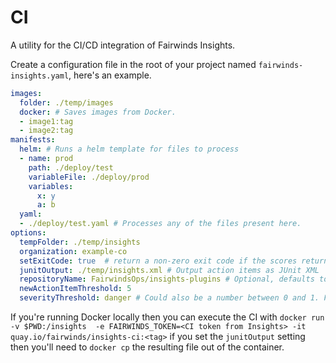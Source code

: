 # CI

A utility for the CI/CD integration of Fairwinds Insights.

Create a configuration file in the root of your project named `fairwinds-insights.yaml`, here's an example.

```yaml
images:
  folder: ./temp/images
  docker: # Saves images from Docker.
  - image1:tag
  - image2:tag
manifests:
  helm: # Runs a helm template for files to process
  - name: prod
    path: ./deploy/test
    variableFile: ./deploy/prod
    variables:
      x: y
      a: b
  yaml:
  - ./deploy/test.yaml # Processes any of the files present here.
options:
  tempFolder: ./temp/insights
  organization: example-co
  setExitCode: true  # return a non-zero exit code if the scores returned don't meet the thresholds.
  junitOutput: ./temp/insights.xml # Output action items as JUnit XML
  repositoryName: FairwindsOps/insights-plugins # Optional, defaults to Git Origin
  newActionItemThreshold: 5
  severityThreshold: danger # Could also be a number between 0 and 1. Fails if any new action item has a severity above this threshold.
```

If you're running Docker locally then you can execute the CI with `docker run -v $PWD:/insights  -e FAIRWINDS_TOKEN=<CI token from Insights> -it quay.io/fairwinds/insights-ci:<tag>` if you set the `junitOutput` setting then you'll need to `docker cp` the resulting file out of the container.